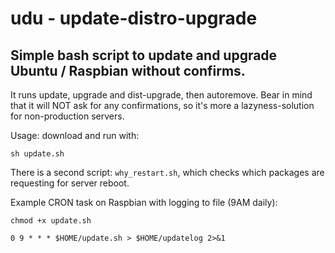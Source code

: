 # udu - update-distro-upgrade
Simple bash script to update and upgrade Ubuntu / Raspbian without confirms.
---
It runs update, upgrade and dist-upgrade, then autoremove.
Bear in mind that it will NOT ask for any confirmations, so it's more a lazyness-solution for non-production servers.

Usage: download and run with:
```
sh update.sh
```
There is a second script: `why_restart.sh`, which checks which packages are requesting for server reboot.


Example CRON task on Raspbian with logging to file (9AM daily):
```
chmod +x update.sh
```
```
0 9 * * * $HOME/update.sh > $HOME/updatelog 2>&1
```
